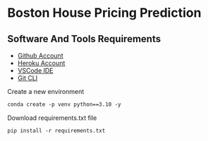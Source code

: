 # Boston House Pricing Prediction

## Software And Tools Requirements

- [Github Account](https://github.com)
- [Heroku Account](https://www.heroku.com)
- [VSCode IDE](https://code.visualstudio.com)
- [Git CLI](https://git-scm.com)

Create a new environment

```markdown
conda create -p venv python==3.10 -y
```

Download requirements.txt file

```markdown
pip install -r requirements.txt
```